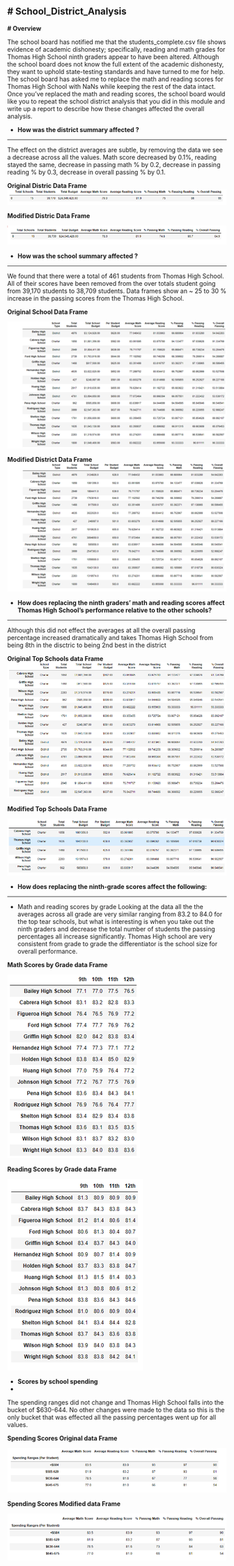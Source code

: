 **# School_District_Analysis**
------------------------------

**# Overview**

The school board has notified me that the students_complete.csv file shows evidence of academic dishonesty; specifically, reading and math grades for Thomas High School ninth graders appear to have been altered. Although the school board does not know the full extent of the academic dishonesty, they want to uphold state-testing standards and have turned to me for help. The school board has asked me to replace the math and reading scores for Thomas High School with NaNs while keeping the rest of the data intact. Once you’ve replaced the math and reading scores, the school board would like you to repeat the school district analysis that you did in this module and write up a report to describe how these changes affected the overall analysis.


- **How was the district summary affected ?**
------------------------------

The effect on the district averages are subtle, by removing the data we see a decrease across all the values.  Math score decreased by 0.1%, reading stayed the same, decrease in passing math % by 0.2, decrease in passing reading % by 0.3, decrease in overall passing % by 0.1.

**Original Distric Data Frame**
![Original_district_summary.PNG](https://github.com/Bionicbabes/School_District_Analysis/blob/main/Resources/Original_district_summary.PNG)

**Modified Distric Data Frame**

![Modified_district_summary.PNG](https://github.com/Bionicbabes/School_District_Analysis/blob/main/Resources/Modified_district_summary.PNG)




- **How was the school summary affected ?**
- ------------------------------

We found that there were a total of 461 students from Thomas High School.  All of their scores have been removed from the over totals student going from 39,170 students to 38,709 students.  Data frames show an ~ 25 to 30 % increase in the passing scores from the Thomas High School. 

**Original School Data Frame**

![Original_per_school_summary.PNG](https://github.com/Bionicbabes/School_District_Analysis/blob/main/Resources/Original_per_school_summary.PNG) 

**Modified District Data Frame**
![Modified_per_schools_summary.PNG](https://github.com/Bionicbabes/School_District_Analysis/blob/main/Resources/Modified_per_schools_summary.PNG)

- **How does replacing the ninth graders’ math and reading scores affect Thomas High School’s performance relative to the other schools?**
------------------------------

Although this did not effect the averages at all the overall passing percentage increased dramatically and takes Thomas High School from being 8th in the disctric to being 2nd best in the district
 
**Original Top Schools data Frame**
![Top_school_by_overall_score_original.PNG](https://github.com/Bionicbabes/School_District_Analysis/blob/main/Resources/Top_school_by_overall_score_original.PNG)

**Modified Top Schools Data Frame**

![Top_school_by_overall_score_modified.PNG](https://github.com/Bionicbabes/School_District_Analysis/blob/main/Resources/Top_school_by_overall_score_modified.PNG)

- **How does replacing the ninth-grade scores affect the following:**
------------------------------

- Math and reading scores by grade
Looking at the data all the the averages across all grade are very similar ranging from 83.2 to 84.0 for the top tear schools, but what is interesting is when you take out the ninth graders and decrease the total number of students the passing percentages all increase significantly.  Thomas High school are very consistent from grade to grade the differentiator is the school size for overall performance.

**Math Scores by Grade data Frame**

![Math_scores_by_school.PNG](https://github.com/Bionicbabes/School_District_Analysis/blob/main/Resources/Math_scores_by_school.PNG)

**Reading Scores by Grade data Frame**

![Reading_scores_by_school.PNG](https://github.com/Bionicbabes/School_District_Analysis/blob/main/Resources/Reading_scores_by_school.PNG)


- **Scores by school spending**
- 
The spending ranges did not change and Thomas High School falls into the bucket of $630-644.  No other changes were made to the data so this is the only bucket that was effected all the passing percentages went up for all values. 

**Spending Scores Original data Frame**

![spending_modified.PNG](https://github.com/Bionicbabes/School_District_Analysis/blob/main/Resources/spending_modified.PNG)

**Spending Scores Modified data Frame**

![spending_original.PNG](https://github.com/Bionicbabes/School_District_Analysis/blob/main/Resources/spending_original.PNG)
